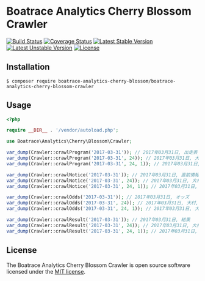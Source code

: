 # Boatrace Analytics Cherry Blossom Crawler

[![Build Status](https://github.com/boatrace-analytics-cherry-blossom/boatrace-analytics-cherry-blossom-crawler/workflows/tests/badge.svg)](https://github.com/boatrace-analytics-cherry-blossom/boatrace-analytics-cherry-blossom-crawler/actions?query=workflow%3Atests)
[![Coverage Status](https://coveralls.io/repos/github/boatrace-analytics-cherry-blossom/boatrace-analytics-cherry-blossom-crawler/badge.svg?branch=master)](https://coveralls.io/github/boatrace-analytics-cherry-blossom/boatrace-analytics-cherry-blossom-crawler?branch=master)
[![Latest Stable Version](https://poser.pugx.org/boatrace-analytics-cherry-blossom/boatrace-analytics-cherry-blossom-crawler/v/stable)](https://packagist.org/packages/boatrace-analytics-cherry-blossom/boatrace-analytics-cherry-blossom-crawler)
[![Latest Unstable Version](https://poser.pugx.org/boatrace-analytics-cherry-blossom/boatrace-analytics-cherry-blossom-crawler/v/unstable)](https://packagist.org/packages/boatrace-analytics-cherry-blossom/boatrace-analytics-cherry-blossom-crawler)
[![License](https://poser.pugx.org/boatrace-analytics-cherry-blossom/boatrace-analytics-cherry-blossom-crawler/license)](https://packagist.org/packages/boatrace-analytics-cherry-blossom/boatrace-analytics-cherry-blossom-crawler)

## Installation
```
$ composer require boatrace-analytics-cherry-blossom/boatrace-analytics-cherry-blossom-crawler
```

## Usage
```php
<?php

require __DIR__ . '/vendor/autoload.php';

use Boatrace\Analytics\Cherry\Blossom\Crawler;

var_dump(Crawler::crawlProgram('2017-03-31')); // 2017年03月31日, 出走表
var_dump(Crawler::crawlProgram('2017-03-31', 24)); // 2017年03月31日, 大村, 出走表
var_dump(Crawler::crawlProgram('2017-03-31', 24, 1)); // 2017年03月31日, 大村, 1R, 出走表

var_dump(Crawler::crawlNotice('2017-03-31')); // 2017年03月31日, 直前情報
var_dump(Crawler::crawlNotice('2017-03-31', 24)); // 2017年03月31日, 大村, 直前情報
var_dump(Crawler::crawlNotice('2017-03-31', 24, 1)); // 2017年03月31日, 大村, 1R, 直前情報

var_dump(Crawler::crawlOdds('2017-03-31')); // 2017年03月31日, オッズ
var_dump(Crawler::crawlOdds('2017-03-31', 24)); // 2017年03月31日, 大村, オッズ
var_dump(Crawler::crawlOdds('2017-03-31', 24, 1)); // 2017年03月31日, 大村, 1R, オッズ

var_dump(Crawler::crawlResult('2017-03-31')); // 2017年03月31日, 結果
var_dump(Crawler::crawlResult('2017-03-31', 24)); // 2017年03月31日, 大村, 結果
var_dump(Crawler::crawlResult('2017-03-31', 24, 1)); // 2017年03月31日, 大村, 1R, 結果
```

## License
The Boatrace Analytics Cherry Blossom Crawler is open source software licensed under the [MIT license](LICENSE).
